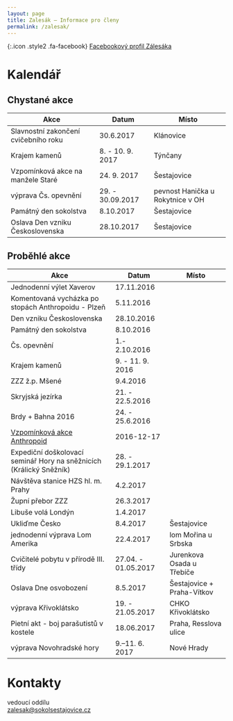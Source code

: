 ```yaml
---
layout: page
title: Zalesák – Informace pro členy
permalink: /zalesak/
---
```


[](https://www.facebook.com/sokol.zalesak){:.icon .style2 .fa-facebook} [Facebookový profil Zálesáka](https://www.facebook.com/sokol.zalesak)

# Kalendář

## Chystané akce

|                 Akce                 |      Datum       |              Místo               |
|--------------------------------------|------------------|----------------------------------|
| Slavnostní zakončení cvičebního roku | 30.6.2017        | Klánovice                        |
| Krajem kamenů                        | 8. - 10. 9. 2017 | Týnčany                          |
| Vzpomínková akce na manžele Staré    | 24. 9. 2017      | Šestajovice                      |
| výprava Čs. opevnění                 | 29. - 30.09.2017 | pevnost Hanička u Rokytnice v OH |
| Památný den sokolstva                | 8.10.2017        | Šestajovice                      |
| Oslava Den vzniku Československa     | 28.10.2017       | Šestajovice                      |


## Proběhlé akce

|                                                     Akce                                                     |        Datum        |           Místo            |
|--------------------------------------------------------------------------------------------------------------|---------------------|----------------------------|
| Jednodenní výlet Xaverov                                                                                     | 17.11.2016          |                            |
| Komentovaná vycházka po stopách Anthropoidu - Plzeň                                                          | 5.11.2016           |                            |
| Den vzniku Československa                                                                                    | 28.10.2016          |                            |
| Památný den sokolstva                                                                                        | 8.10.2016           |                            |
| Čs. opevnění                                                                                                 | 1.- 2.10.2016       |                            |
| Krajem kamenů                                                                                                | 9. - 11. 9. 2016    |                            |
| ZZZ ž.p. Mšené                                                                                               | 9.4.2016            |                            |
| Skryjská jezírka                                                                                             | 21. - 22.5.2016     |                            |
| Brdy + Bahna 2016                                                                                            | 24. - 25.6.2016     |                            |
| [Vzpomínková akce Anthropoid](https://drive.google.com/file/d/0B11sptJjoYIFTmZWdUVyZklBNW8/view?usp=sharing) | 2016-12-17          |                            |
| Expediční doškolovací seminář Hory na sněžnicích (Králický Sněžník)                                          | 28. - 29.1.2017     |                            |
| Návštěva stanice HZS hl. m. Prahy                                                                            | 4.2.2017            |                            |
| Župní přebor ZZZ                                                                                             | 26.3.2017           |                            |
| Libuše volá Londýn                                                                                           | 1.4.2017            |                            |
| Ukliďme Česko                                                                                                | 8.4.2017            | Šestajovice                |
| jednodenní výprava Lom Amerika                                                                               | 22.4.2017           | lom Mořina u Srbska        |
| Cvičitelé pobytu v přírodě III. třídy                                                                        | 27.04. - 01.05.2017 | Jurenkova Osada u Třebíče  |
| Oslava Dne osvobození                                                                                        | 8.5.2017            | Šestajovice + Praha-Vítkov |
| výprava Křivoklátsko                                                                                         | 19. - 21.05.2017    | CHKO Křivoklátsko          |
| Pietní akt - boj parašutistů v kostele                                                                       | 18.06.2017          | Praha, Resslova ulice      |
| výprava Novohradské hory                                                                                     | 9.–11. 6. 2017      | Nové Hrady                 |

# Kontakty

vedoucí oddílu  
[zalesak@sokolsestajovice.cz](mailto:zalesak@sokolsestajovice.cz)
